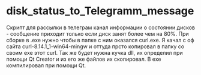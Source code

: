 # disk_status_to_Telegramm_message
Скрипт для рассылки в телеграм канал информации о состоянии дисков - сообщение приходит только если диск занят более чем на 80%. 
При сборке в .exe нужно чтобы в папке с ним оказался curl.exe. 
Я качал с оф сайта curl-8.14.1_1-win64-mingw и оттуда прсто копировал в папку со своим exe этот curl. 
Так же будет нужна кучка dll, их определил при помощи Qt Creator и из его же файлов их скопировал.
В exe компилировал при помощи Qt.
